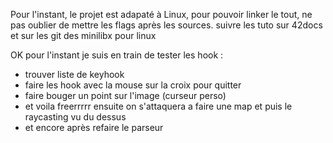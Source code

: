 Pour l'instant, le projet est adapaté à Linux, pour pouvoir linker
le tout, ne pas oublier de mettre les flags après les sources. 
suivre les tuto sur 42docs et sur les git des minilibx pour linux

OK pour l'instant je suis en train de tester les hook :

- trouver liste de keyhook
- faire les hook avec la mouse sur la croix pour quitter
- faire bouger un point sur l'image (curseur perso)
- et voila freerrrrr ensuite on s'attaquera a faire une map et puis le raycasting vu du dessus
- et encore après refaire le parseur
